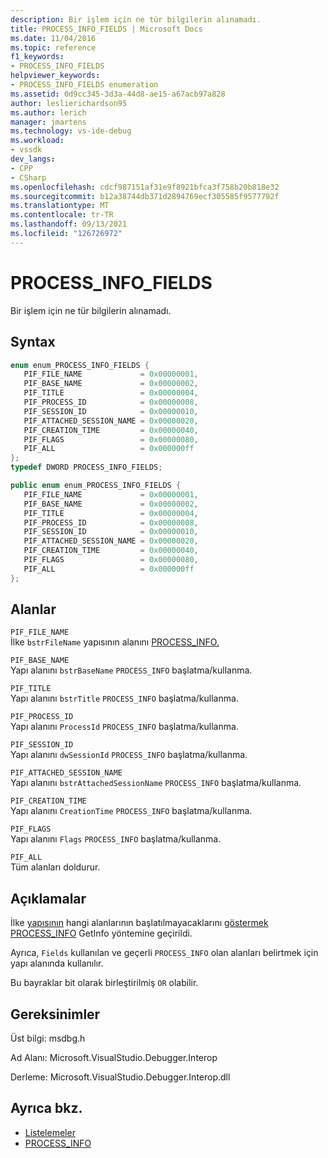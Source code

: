 ```yaml
---
description: Bir işlem için ne tür bilgilerin alınamadı.
title: PROCESS_INFO_FIELDS | Microsoft Docs
ms.date: 11/04/2016
ms.topic: reference
f1_keywords:
- PROCESS_INFO_FIELDS
helpviewer_keywords:
- PROCESS_INFO_FIELDS enumeration
ms.assetid: 0d9cc345-3d3a-44d8-ae15-a67acb97a828
author: leslierichardson95
ms.author: lerich
manager: jmartens
ms.technology: vs-ide-debug
ms.workload:
- vssdk
dev_langs:
- CPP
- CSharp
ms.openlocfilehash: cdcf987151af31e9f8921bfca3f758b20b818e32
ms.sourcegitcommit: b12a38744db371d2894769ecf305585f9577792f
ms.translationtype: MT
ms.contentlocale: tr-TR
ms.lasthandoff: 09/13/2021
ms.locfileid: "126726972"
---
```

# <a name="process_info_fields"></a>PROCESS_INFO_FIELDS
Bir işlem için ne tür bilgilerin alınamadı.

## <a name="syntax"></a>Syntax

```cpp
enum enum_PROCESS_INFO_FIELDS { 
   PIF_FILE_NAME             = 0x00000001,
   PIF_BASE_NAME             = 0x00000002,
   PIF_TITLE                 = 0x00000004,
   PIF_PROCESS_ID            = 0x00000008,
   PIF_SESSION_ID            = 0x00000010,
   PIF_ATTACHED_SESSION_NAME = 0x00000020,
   PIF_CREATION_TIME         = 0x00000040,
   PIF_FLAGS                 = 0x00000080,
   PIF_ALL                   = 0x000000ff
};
typedef DWORD PROCESS_INFO_FIELDS;
```

```csharp
public enum enum_PROCESS_INFO_FIELDS { 
   PIF_FILE_NAME             = 0x00000001,
   PIF_BASE_NAME             = 0x00000002,
   PIF_TITLE                 = 0x00000004,
   PIF_PROCESS_ID            = 0x00000008,
   PIF_SESSION_ID            = 0x00000010,
   PIF_ATTACHED_SESSION_NAME = 0x00000020,
   PIF_CREATION_TIME         = 0x00000040,
   PIF_FLAGS                 = 0x00000080,
   PIF_ALL                   = 0x000000ff
};
```

## <a name="fields"></a>Alanlar
 `PIF_FILE_NAME`\
 İlke `bstrFileName` yapısının alanını [PROCESS_INFO.](../../../extensibility/debugger/reference/process-info.md)

 `PIF_BASE_NAME`\
 Yapı alanını `bstrBaseName` `PROCESS_INFO` başlatma/kullanma.

 `PIF_TITLE`\
 Yapı alanını `bstrTitle` `PROCESS_INFO` başlatma/kullanma.

 `PIF_PROCESS_ID`\
 Yapı alanını `ProcessId` `PROCESS_INFO` başlatma/kullanma.

 `PIF_SESSION_ID`\
 Yapı alanını `dwSessionId` `PROCESS_INFO` başlatma/kullanma.

 `PIF_ATTACHED_SESSION_NAME`\
 Yapı alanını `bstrAttachedSessionName` `PROCESS_INFO` başlatma/kullanma.

 `PIF_CREATION_TIME`\
 Yapı alanını `CreationTime` `PROCESS_INFO` başlatma/kullanma.

 `PIF_FLAGS`\
 Yapı alanını `Flags` `PROCESS_INFO` başlatma/kullanma.

 `PIF_ALL`\
 Tüm alanları doldurur.

## <a name="remarks"></a>Açıklamalar
 İlke [yapısının](../../../extensibility/debugger/reference/idebugprocess2-getinfo.md) hangi alanlarının başlatılmayacaklarını [göstermek PROCESS_INFO](../../../extensibility/debugger/reference/process-info.md) GetInfo yöntemine geçirildi.

 Ayrıca, `Fields` kullanılan ve geçerli `PROCESS_INFO` olan alanları belirtmek için yapı alanında kullanılır.

 Bu bayraklar bit olarak birleştirilmiş `OR` olabilir.

## <a name="requirements"></a>Gereksinimler
 Üst bilgi: msdbg.h

 Ad Alanı: Microsoft.VisualStudio.Debugger.Interop

 Derleme: Microsoft.VisualStudio.Debugger.Interop.dll

## <a name="see-also"></a>Ayrıca bkz.
- [Listelemeler](../../../extensibility/debugger/reference/enumerations-visual-studio-debugging.md)
- [PROCESS_INFO](../../../extensibility/debugger/reference/process-info.md)
